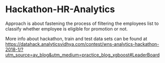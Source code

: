 # Hackathon-HR-Analytics
Approach is about fastening the process of filtering the employees list to classify whether employee is eligible for promotion or not.

More info about hackathon, train and test data sets can be found at
https://datahack.analyticsvidhya.com/contest/wns-analytics-hackathon-2018-1/?utm_source=av_blog&utm_medium=practice_blog_xgboost#LeaderBoard
